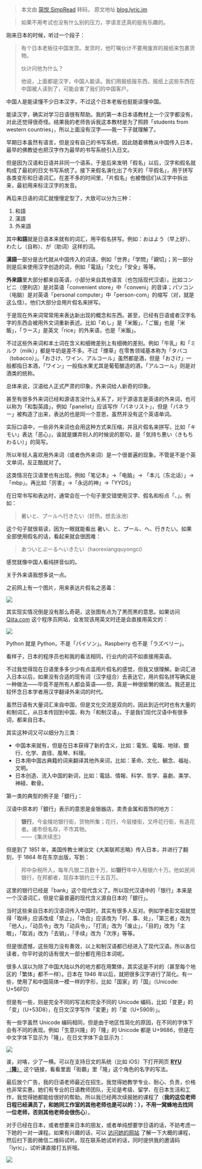 > 本文由 [简悦 SimpRead](http://ksria.com/simpread/) 转码， 原文地址 [blog.lyric.im](https://blog.lyric.im/p/learning-japanese-fun)

> 如果不用考试也没有什么别的压力，学语言还真的挺有乐趣的。

刚来日本的时候，听过一个段子：

> 有个日本老板往中国发货。发货时，他叮嘱伙计不要用废弃的报纸来包裹货物。
> 
> 伙计问他为什么？
> 
> 他说，上面都是汉字，中国人能读。我们用报纸报东西，报纸上这些东西在中国被人读到了，可能会害了我们的中国客户。

中国人是能读懂不少日本汉字，不过这个日本老板也挺能读懂中国。

能读汉字，确实对学习日语很有帮助。我的第一本日本语教材上一个汉字都没有，对此还觉得很奇怪。结果我的老师告诉我这本教材是为了照顾「students from western countries」，所以上面没有汉字——我一下子就理解了。

早期日本虽然有语言，但是没有自己的书写系统，因此随着佛教从中国传入日本，最早的佛教徒也把汉字作为最早的书写系统引入日文。

但是因为汉语和日语并非同一个语系，于是后来发明「假名」以后，汉字和假名就构成了最初的日文书写系统了。接下来假名演化出了今天的「平假名」，用于拼写各类变形和日语词汇。在差不多的时间里，「片假名」也被僧侣们从汉字中拆出来，最初用来标注汉字的发音。

再后来日语的词汇就慢慢定型了，大致可以分为三种：

1.  和語
2.  漢語
3.  外来語

其中**和語**就是日语本来就有的词汇，用平假名拼写。例如：おはよう（早上好）、わたし（自称）、が（助词）这样的词。

**漢語**一部分是古代就从中国传入的词语，例如「世界」「学問」「親切」；另一部分则是后来使用汉字创造的词，例如「電話」「文化」「安全」等等。

**外来語**里大部分都来自英语，小部分来自其他语言（也包括现代汉语）。比如コンビニ（便利店）是对英语「convenient store」中「conveni」的音译；パソコン（电脑）是对英语「personal computer」中「person-com」的缩写（对，就是这么怪）。他们大部分会用片假名来拼写。

于是现在外来词常常用来表达新出现的概念和东西。甚至，已经有日语或者汉字名字的东西会被用外文词重新表述。比如「めし」是「米飯」，「ご飯」也是「米飯」，「ラース」是英文「rice」的外来语，也是「米飯」。

不过这些外来词和本土词在含义和细微差别上有细微的差别。例如「牛乳」和「ミルク（milk）」都是牛奶是差不多。不过「煙草」在零售领域基本称为「タバコ（tobacco）」。「おさけ、ワイン、アルコール」虽然都是酒，但是「おさけ」一般都指日本酒，「ワイン」一般指水果尤其是葡萄酿造的酒，「アルコール」则是对酒类的统称。

总体来说，汉语给人正式严肃的印象，外来词给人新奇的印象。

甚至有很多外来词已经和源语言没什么关系了，对于源语言是英语的外来词，也可以称为「和製英語」，例如「panelist」应该写作「パネリスト」，但是「パネラー」被构造了出来，表达的也是同一个意思，虽然并没有这个英语单词。

实际口语中，一些非外来词也会用这种方式来压缩，并且片假名来拼写，比如「キモい」表达「恶心」，诶就是嫌弃别人的时候说的那句，是「気持ち悪い（きもちわるい）」的简写。

所以年轻人喜欢用外来词（或者伪外来词）是一个很普遍的现象。不管是不是个英文单词，反正酷就对了。

这类情况在汉语里也有出现。例如「笔记本」->「电脑」-> 「本儿（东北话）」-> 「mbp」。再比如「厉害」->「永远的神」->「YYDS」

在日常书写和表达时，通常会在一个句子里交错使用汉字、假名和标点「、」。例如：

> 暑いと、プールへ行きたい（好热，想去泳池）

这个句子就很易读，因为一眼就能看出 暑い、と、プール、へ、行きたい。如果全部使用假名的话，看起来就会很困难：

> あついとぷーるへいきたい（haorexiangquyongci）

感觉就像中国人看纯拼音似的。

关于外来语我想多说一点。

之前网上有一个图片，用来表达片假名之恶毒：

![](https://static.quail.ink/media/j58uzx3j.webp)

其实现实情况倒是没有那么奇葩，这张图有点为了黒而黒的意思。如果访问 [Qiita.com](https://qiita.com/) 这个程序员网站，会发现该用英文时还是会直接用英文的：

![](https://static.quail.ink/media/qkzux3zq.webp)

Python 就是 Python，不是「パイソン」。Raspberry 也不是「ラズベリー」。

看样子，日本的程序员也和我的看法相同，行业内的词不如直接用英语。

不过我觉得现在日语里多多少少有点滥用片假名的感觉，但我又很理解。新词汇进入日本以后，如果没有合适的现有词（汉字组合）去表达它，用片假名拼写确实是一种做法——毕竟不是所有人都会英语——但，真是一种很偷懒的做法。我还是比较怀念日本学者用汉字翻译外来词的时代。

虽然日语有大量词汇来自中国，但是文化交流是双向的，因此到近代时也有大量的和制词汇，从日本传回到中国，称为「和制汉语」。于是我们现代汉语中有很多词，都来自日本。

其实这种词又可以细分为三类：

*   中国本来就有，但是在日本获得了新的含义，比如：電気、電報、地球、銀行、化学、直径、風琴、料理。
*   日本用中国古典籍的词来翻译其他外来词，比如：革命、文化、観念、福祉、文明。
*   日本创造、流入中国的新词，比如：電話、情報、科学、哲学、喜劇、美学、神経、軟骨。

第一类的典型的例子是「銀行」：

汉语中原本的「銀行」表示的意思是金银器店，卖贵金属和首饰的地方：

> **银行**，今金陵坊银行街，货物所集；花行，今层楼街，又呼花行街，有造花者。诸市但名存，不市其物。  
> ——《集庆续志》

但是到了 1851 年，美国传教士裨治文《大美联邦志略》传入日本，并进行了翻刻，于 1864 年在东京出版，写到：

> 邦中杂税所入，每年凡银二百数十万，如**银行**年中入租银六十万。他如民间银行，在邦都者，现存本银约三千五百万。

这里的银行已经是「bank」这个现代含义了。所以现代汉语中的「银行」本来是一个汉语词汇，但是它最普遍的现代含义源自日本的「銀行」。

当时这些来自日本的汉语词传入中国时，其实有很多人反对。例如学者彭文祖就觉得「取缔」应该改成「禁止」，「场合」应该改为「时、事、处」，「第三者」改为「他人」，「动员令」改为「动兵令」，「打消」改为「废止」，「目的」改为「主眼」，「取消」改为「去销」，「手续」改为「次序」等等。

但是很遗憾，这些阻力没有奏效，以上和制汉语都已经进入了现代汉语。所以各位读者，你平时说的话有很大一部分都在用日本词呢。

很多人误以为除了中国大陆以外的地方都在用繁体，其实这是不对的（甚至每个地区的「繁体」都不一样）。日本在 1946 年以后，就把很多汉字进行了简化。有一些，使用了和中国简体一模一样的字形，比如「国家」的「国」（Unicode: U+56FD）

但是有一些，则是完全不同的写法和完全不同的 Unicode 编码，比如「变更」的「变」（U+53D8），在日文汉字写作「変更」的「変（U+5909）」。

有一些字虽然 Unicode 编码相同，但是由于地区性简化的原因，在不同的字体下会有不同的表现。例如「生意兴隆」的「隆」的 Unicode 都是 U+9686，但是在中文字体下显示为「隆」，在日文字体下会显示为：

![](https://static.quail.ink/media/1wnuz9x1.webp)

诶，对咯，少了一横。可以在支持日文的系统（比如 iOS）下打开网页 [**RYU**（**隆**）](https://ja.wikipedia.org/wiki/%E3%83%AA%E3%83%A5%E3%82%A6_(%E3%82%B9%E3%83%88%E3%83%AA%E3%83%BC%E3%83%88%E3%83%95%E3%82%A1%E3%82%A4%E3%82%BF%E3%83%BC)) 这个链接，看看里面「街霸」里「隆」这个角色的名字的写法。

最后放个广告，我的日语老师最近在招生。我觉得她教学专业、耐心、负责，价格也非常实惠。她们有专业的日语教师团队，无论是考级、留学、在日本生活和工作，我觉得她都能给很好的帮助。所以我已经两次续报她的课程了（**我的这位老师日程已经满员了，和她同工作室的其他老师也是可以的：），不用一窝蜂地去找同一位老师，否则其他老师会很伤心**）。

对于已经在日本，或者想要来日本的朋友，或者单纯想要学日语的话，不妨考虑一下她的一对一课程。如果有兴趣的话，可以 [访问她的网站](https://hewenriyu.net/) 了解一下大概的课程，然后扫下面的微信二维码试听。现在联系她试听的话，同时提供我的邀请码「lyric」，试听课直接打五折哦。

![](https://static.quail.ink/media/18eu47d1.webp)
